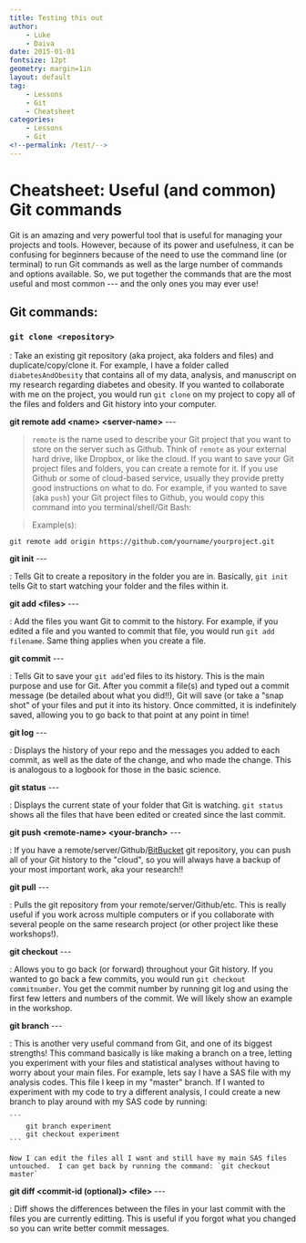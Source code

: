```yaml
---
title: Testing this out
author:
    - Luke
    - Daiva
date: 2015-01-01
fontsize: 12pt
geometry: margin=1in
layout: default
tag:
    - Lessons
    - Git
    - Cheatsheet
categories:
    - Lessons
    - Git
<!--permalink: /test/-->
---
```


# Cheatsheet: Useful (and common) Git commands #

Git is an amazing and very powerful tool that is useful for managing your projects and tools.  However, because of its power and usefulness, it can be confusing for beginners because of the need to use the command line (or terminal) to run Git commands as well as the large number of commands and options available.  So, we put together the commands that are the most useful and most common --- and the only ones you may ever use!

## Git commands: ##

### `git clone <repository>` ###

 :  Take an existing git repository (aka project, aka folders and files) and duplicate/copy/clone it.  For example, I have a folder called `diabetesAndObesity` that contains all of my data, analysis, and manuscript on my research regarding diabetes and obesity.  If you wanted to collaborate with me on the project, you would run `git clone` on my project to copy all of the files and folders and Git history into your computer.

**git remote add \<name\> \<server-name\>** ---

> `remote` is the name used to describe your Git project that you want
> to store on the server such as Github.  Think of `remote` as your
> external hard drive, like Dropbox, or like the cloud.  If you want
> to save your Git project files and folders, you can create a remote
> for it.  If you use Github or some of cloud-based service, usually
> they provide pretty good instructions on what to do.  For example,
> if you wanted to save (aka `push`) your Git project files to Github,
> you would copy this command into you terminal/shell/Git Bash:

> Example(s):

    git remote add origin https://github.com/yourname/yourproject.git

**git init** ---

 :  Tells Git to create a repository in the folder you are in.  Basically, `git init` tells Git to start watching your folder and the files within it.

**git add \<files\>** ---

 :  Add the files you want Git to commit to the history.  For example, if you edited a file and you wanted to commit that file, you would run `git add filename`.  Same thing applies when you create a file.

**git commit** ---

 :  Tells Git to save your `git add`'ed files to its history.  This is the main purpose and use for Git.  After you commit a file(s) and typed out a commit message (be detailed about what you did!!), Git will save (or take a "snap shot" of your files and put it into its history.  Once committed, it is indefinitely saved, allowing you to go back to that point at any point in time!

**git log** ---

 :  Displays the history of your repo and the messages you added to each commit, as well as the date of the change, and who made the change.  This is analogous to a logbook for those in the basic science.

**git status** ---

 :  Displays the current state of your folder that Git is watching.  `git status` shows all the files that have been edited or created since the last commit.

**git push \<remote-name\> \<your-branch\>** ---

 :  If you have a remote/server/Github/[BitBucket](bitbucket.org) git repository, you can push all of your Git history to the "cloud", so you will always have a backup of your most important work, aka your research!!

**git pull** ---

 :  Pulls the git repository from your remote/server/Github/etc.  This is really useful if you work across multiple computers or if you collaborate with several people on the same research project (or other project like these workshops!).

**git checkout** ---

 :  Allows you to go back (or forward) throughout your Git history.  If you wanted to go back a few commits, you would run `git checkout commitnumber`.  You get the commit number by running git log and using the first few letters and numbers of the commit.  We will likely show an example in the workshop.

**git branch** ---

 :  This is another very useful command from Git, and one of its biggest strengths!  This command basically is like making a branch on a tree, letting you experiment with your files and statistical analyses without having to worry about your main files.  For example, lets say I have a SAS file with my analysis codes.  This file I keep in my "master" branch.  If I wanted to experiment with my code to try a different analysis, I could create a new branch to play around with my SAS code by running:

    ```
        git branch experiment
        git checkout experiment
    ```

    Now I can edit the files all I want and still have my main SAS files untouched.  I can get back by running the command: `git checkout master`

**git diff \<commit-id (optional)\> \<file\>** ---

 :  Diff shows the differences between the files in your last commit with the files you are currently editting.  This is useful if you forgot what you changed so you can write better commit messages.
